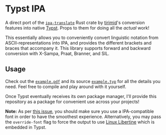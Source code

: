 # Typst IPA

A direct port of the [`ipa-translate`](https://github.com/tirimid/ipa-translate) Rust crate by [tirimid](https://github.com/tirimid)'s conversion features into native [Typst](https://typst.app). Props to them for doing all the *actual* work!

This essentially allows you to conveniently convert linguistic notation from ASCII-representations into IPA, and provides the different brackets and braces that accompany it. This library supports forward and backward conversion with X-Sampa, Praat, Branner, and SIL.

## Usage

Check out the [`example.pdf`](example.pdf) and its source [`example.typ`](example.typ) for all the details you need. Feel free to compile and play around with it yourself.

Once Typst eventually receives its own package manager, I'll provide this repository as a package for convenient use across your projects!

**Note:** As per [this issue](/../../issues/1), you should make sure you use a IPA-compatible font in order to have the smoothest experience. Alternatively, you may pass the `override-font` flag to force the output to use [Linux Libertine](https://en.wikipedia.org/wiki/Linux_Libertine) which is embedded in Typst.
